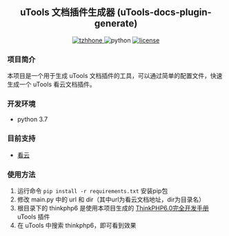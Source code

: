 <h2 align="center">uTools 文档插件生成器 (uTools-docs-plugin-generate)</h2>
<p align="center">
  <a href="https://blog.tzhhone.cn">
    <img src="https://img.shields.io/badge/author-tzhhone-blue" alt="tzhhone">
  </a>
  <img src="https://img.shields.io/badge/python3.7%2B-brightgreen" alt="python">
  <a href="https://github.com/tzhhone/uTools-docs-plugin-generate/blob/master/LICENSE">
    <img src="https://img.shields.io/github/license/tzhhone/uTools-docs-plugin-generate" alt="license">
  </a>
</p>

### 项目简介
本项目是一个用于生成 uTools 文档插件的工具，可以通过简单的配置文件，快速生成一个 uTools 看云文档插件。

### 开发环境
- python 3.7

### 目前支持
- [看云](https://www.kancloud.cn)

### 使用方法
1. 运行命令 `pip install -r requirements.txt` 安装pip包
2. 修改 main.py 中的 url 和 dir（其中url为看云文档地址，dir为目录名）
3. 根目录下的 thinkphp6 是使用本项目生成的 [ThinkPHP6.0完全开发手册](https://www.kancloud.cn/manual/thinkphp6_0/1037479) uTools 插件
4. 在 uTools 中搜索 thinkphp6，即可看到效果

